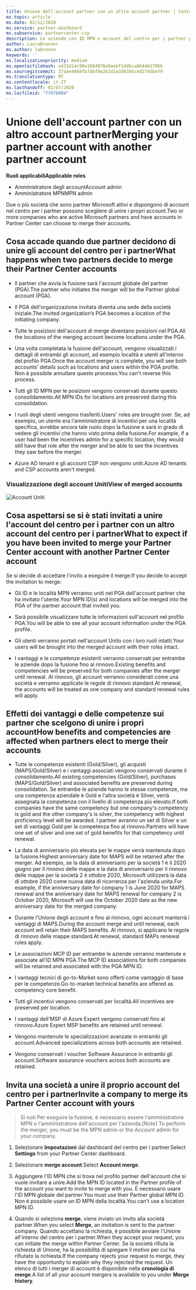 ```yaml
---
title: Unione dell'account partner con un altro account partner | Centro per i partner
ms.topic: article
ms.date: 02/12/2020
ms.service: partner-dashboard
ms.subservice: partnercenter-csp
description: Le aziende con ID MPN e account del centro per i partner possono unire i propri account.
author: LauraBrenner
ms.author: labrenne
keywords: ''
ms.localizationpriority: medium
ms.openlocfilehash: e431d14c90e1884076e0aebf14dbca6644b1796b
ms.sourcegitcommit: 37aae4668fb7dbf0e262d1e2d0395ced2745bef9
ms.translationtype: MT
ms.contentlocale: it-IT
ms.lasthandoff: 02/07/2020
ms.locfileid: "77076004"
---
```

# <a name="merging-your-partner-account-with-another-partner-account"></a><span data-ttu-id="b713a-103">Unione dell'account partner con un altro account partner</span><span class="sxs-lookup"><span data-stu-id="b713a-103">Merging your partner account with another partner account</span></span>

<span data-ttu-id="b713a-104">**Ruoli applicabili**</span><span class="sxs-lookup"><span data-stu-id="b713a-104">**Applicable roles**</span></span>

- <span data-ttu-id="b713a-105">Amministratore degli account</span><span class="sxs-lookup"><span data-stu-id="b713a-105">Account admin</span></span>
- <span data-ttu-id="b713a-106">Amministratore MPN</span><span class="sxs-lookup"><span data-stu-id="b713a-106">MPN admin</span></span>

<span data-ttu-id="b713a-107">Due o più società che sono partner Microsoft attivi e dispongono di account nel centro per i partner possono scegliere di unire i propri account.</span><span class="sxs-lookup"><span data-stu-id="b713a-107">Two or more companies who are active Microsoft partners and have accounts in Partner Center can choose to merge their accounts.</span></span> 

## <a name="what-happens-when-two-partners-decide-to-merge-their-partner-center-accounts"></a><span data-ttu-id="b713a-108">Cosa accade quando due partner decidono di unire gli account del centro per i partner</span><span class="sxs-lookup"><span data-stu-id="b713a-108">What happens when two partners decide to merge their Partner Center accounts</span></span>

- <span data-ttu-id="b713a-109">Il partner che avvia la fusione sarà l'account globale del partner (PGA).</span><span class="sxs-lookup"><span data-stu-id="b713a-109">The partner who initiates the merger will be the Partner global account (PGA).</span></span> 

- <span data-ttu-id="b713a-110">Il PGA dell'organizzazione invitata diventa una sede della società iniziale.</span><span class="sxs-lookup"><span data-stu-id="b713a-110">The invited organization’s PGA becomes a location of the initiating company.</span></span>  

- <span data-ttu-id="b713a-111">Tutte le posizioni dell'account di merge diventano posizioni nel PGA.</span><span class="sxs-lookup"><span data-stu-id="b713a-111">All the locations of the merging account become locations under the PGA.</span></span> 

- <span data-ttu-id="b713a-112">Una volta completata la fusione dell'account, vengono visualizzati i dettagli di entrambi gli account, ad esempio località e utenti all'interno del profilo PGA.</span><span class="sxs-lookup"><span data-stu-id="b713a-112">Once the account merger is complete, you will see both accounts' details such as locations and users within the PGA profile.</span></span> <span data-ttu-id="b713a-113">Non è possibile annullare questo processo.</span><span class="sxs-lookup"><span data-stu-id="b713a-113">You can't reverse this process.</span></span> 

- <span data-ttu-id="b713a-114">Tutti gli ID MPN per le posizioni vengono conservati durante questo consolidamento.</span><span class="sxs-lookup"><span data-stu-id="b713a-114">All MPN IDs for locations are preserved during this consolidation.</span></span> 

- <span data-ttu-id="b713a-115">I ruoli degli utenti vengono trasferiti.</span><span class="sxs-lookup"><span data-stu-id="b713a-115">Users' roles are brought over.</span></span> <span data-ttu-id="b713a-116">Se, ad esempio, un utente era l'amministratore di incentivi per una località specifica, avrebbe ancora tale ruolo dopo la fusione e sarà in grado di vedere gli incentivi che hanno visto prima della fusione.</span><span class="sxs-lookup"><span data-stu-id="b713a-116">For example, if a user had been the incentives admin for a specific location, they would still have that role after the merger and be able to see the incentives they saw before the merger.</span></span> 

- <span data-ttu-id="b713a-117">Azure AD tenant e gli account CSP non vengono uniti.</span><span class="sxs-lookup"><span data-stu-id="b713a-117">Azure AD tenants and CSP accounts aren't merged.</span></span>

### <a name="view-of-merged-accounts"></a><span data-ttu-id="b713a-118">Visualizzazione degli account Uniti</span><span class="sxs-lookup"><span data-stu-id="b713a-118">View of merged accounts</span></span>

![Account Uniti](images/accountmerge1.png)

## <a name="what-to-expect-if-you-have-been-invited-to-merge-your-partner-center-account-with-another-partner-center-account"></a><span data-ttu-id="b713a-120">Cosa aspettarsi se si è stati invitati a unire l'account del centro per i partner con un altro account del centro per i partner</span><span class="sxs-lookup"><span data-stu-id="b713a-120">What to expect if you have been invited to merge your Partner Center account with another Partner Center account</span></span>

<span data-ttu-id="b713a-121">Se si decide di accettare l'invito a eseguire il merge:</span><span class="sxs-lookup"><span data-stu-id="b713a-121">If you decide to accept the invitation to merge:</span></span>

- <span data-ttu-id="b713a-122">Gli ID e le località MPN verranno uniti nel PGA dell'account partner che ha invitato l'utente.</span><span class="sxs-lookup"><span data-stu-id="b713a-122">Your MPN ID(s) and locations will be merged into the PGA of the partner account that invited you.</span></span> 

- <span data-ttu-id="b713a-123">Sarà possibile visualizzare tutte le informazioni sull'account nel profilo PGA.</span><span class="sxs-lookup"><span data-stu-id="b713a-123">You will be able to see all your account information under the PGA profile.</span></span>

- <span data-ttu-id="b713a-124">Gli utenti verranno portati nell'account Unito con i loro ruoli intatti.</span><span class="sxs-lookup"><span data-stu-id="b713a-124">Your users will be brought into the merged account with their roles intact.</span></span>

- <span data-ttu-id="b713a-125">I vantaggi e le competenze esistenti verranno conservati per entrambe le aziende dopo la fusione fino al rinnovo.</span><span class="sxs-lookup"><span data-stu-id="b713a-125">Existing benefits and competencies will be preserved for both companies after the merger until renewal.</span></span> <span data-ttu-id="b713a-126">Al rinnovo, gli account verranno considerati come una società e verranno applicate le regole di rinnovo standard.</span><span class="sxs-lookup"><span data-stu-id="b713a-126">At renewal, the accounts will be treated as one company and standard renewal rules will apply.</span></span>  

## <a name="how-benefits-and-competencies-are-affected-when-partners-elect-to-merge-their-accounts"></a><span data-ttu-id="b713a-127">Effetti dei vantaggi e delle competenze sui partner che scelgono di unire i propri account</span><span class="sxs-lookup"><span data-stu-id="b713a-127">How benefits and competencies are affected when partners elect to merge their accounts</span></span>

- <span data-ttu-id="b713a-128">Tutte le competenze esistenti (Gold/Silver), gli acquisti (MAPS/Gold/Silver) e i vantaggi associati vengono conservati durante il consolidamento.</span><span class="sxs-lookup"><span data-stu-id="b713a-128">All existing competencies (Gold/Silver), purchases (MAPS/Gold/Silver) and associated benefits are preserved during consolidation.</span></span> <span data-ttu-id="b713a-129">Se entrambe le aziende hanno le stesse competenze, ma una competenza aziendale è Gold e l'altra società è Silver, verrà assegnata la competenza con il livello di competenza più elevato.</span><span class="sxs-lookup"><span data-stu-id="b713a-129">If both companies have the same competency but one company's competency is gold and the other company's is silver, the competency with highest proficiency level will be awarded.</span></span> <span data-ttu-id="b713a-130">I partner avranno un set di Silver e un set di vantaggi Gold per la competenza fino al rinnovo.</span><span class="sxs-lookup"><span data-stu-id="b713a-130">Partners will have one set of silver and one set of gold benefits for that competency until renewal.</span></span>

- <span data-ttu-id="b713a-131">La data di anniversario più elevata per le mappe verrà mantenuta dopo la fusione.</span><span class="sxs-lookup"><span data-stu-id="b713a-131">Highest anniversary date for MAPS will be retained after the merger.</span></span> <span data-ttu-id="b713a-132">Ad esempio, se la data di anniversario per la società 1 è il 2020 giugno per il rinnovo delle mappe e la data di anniversario per il rinnovo delle mappe per la società 2 è ottobre 2020, Microsoft utilizzerà la data di ottobre 2020 come nuova data di ricorrenza per l'azienda unita.</span><span class="sxs-lookup"><span data-stu-id="b713a-132">For example, if the anniversary date for company 1 is June 2020 for MAPS renewal and the anniversary date for MAPS renewal for company 2 is October 2020, Microsoft will use the October 2020 date as the new anniversary date for the merged company.</span></span>

- <span data-ttu-id="b713a-133">Durante l'Unione degli account e fino al rinnovo, ogni account manterrà i vantaggi di MAPS.</span><span class="sxs-lookup"><span data-stu-id="b713a-133">During the account merge and until renewal, each account will retain their MAPS benefits.</span></span> <span data-ttu-id="b713a-134">Al rinnovo, si applicano le regole di rinnovo delle mappe standard.</span><span class="sxs-lookup"><span data-stu-id="b713a-134">At renewal, standard MAPs renewal rules apply.</span></span>  

- <span data-ttu-id="b713a-135">Le associazioni MCP ID per entrambe le aziende verranno mantenute e associate all'ID MPN PGA.</span><span class="sxs-lookup"><span data-stu-id="b713a-135">The MCP ID associations for both companies will be retained and associated with the PGA MPN ID.</span></span>

- <span data-ttu-id="b713a-136">I vantaggi tecnici di go-to-Market sono offerti come vantaggio di base per le competenze.</span><span class="sxs-lookup"><span data-stu-id="b713a-136">Go-to-market technical benefits are offered as competency core benefit.</span></span>  

- <span data-ttu-id="b713a-137">Tutti gli incentivi vengono conservati per località.</span><span class="sxs-lookup"><span data-stu-id="b713a-137">All incentives are preserved per location.</span></span> 

- <span data-ttu-id="b713a-138">I vantaggi dell'MSP di Azure Expert vengono conservati fino al rinnovo.</span><span class="sxs-lookup"><span data-stu-id="b713a-138">Azure Expert MSP benefits are retained until renewal.</span></span> 

- <span data-ttu-id="b713a-139">Vengono mantenute le specializzazioni avanzate in entrambi gli account.</span><span class="sxs-lookup"><span data-stu-id="b713a-139">Advanced specializations across both accounts are retained.</span></span> 

- <span data-ttu-id="b713a-140">Vengono conservati i voucher Software Assurance in entrambi gli account.</span><span class="sxs-lookup"><span data-stu-id="b713a-140">Software assurance vouchers across both accounts are retained.</span></span>

## <a name="invite-a-company-to-merge-its-partner-center-account-with-yours"></a><span data-ttu-id="b713a-141">Invita una società a unire il proprio account del centro per i partner</span><span class="sxs-lookup"><span data-stu-id="b713a-141">Invite a company to merge its Partner Center account with yours</span></span> 

><span data-ttu-id="b713a-142">Si noti Per eseguire la fusione, è necessario essere l'amministratore MPN o l'amministratore dell'account per l'azienda.</span><span class="sxs-lookup"><span data-stu-id="b713a-142">[Note] To perform the merger, you must be the MPN admin or the Account admin for your company.</span></span>

1. <span data-ttu-id="b713a-143">Selezionare **Impostazioni** dal dashboard del centro per i partner.</span><span class="sxs-lookup"><span data-stu-id="b713a-143">Select **Settings** from your Partner Center dashboard.</span></span>

2. <span data-ttu-id="b713a-144">Selezionare **merge account**.</span><span class="sxs-lookup"><span data-stu-id="b713a-144">Select **Account merge**.</span></span>

3. <span data-ttu-id="b713a-145">Aggiungere l'ID MPN che si trova nel profilo partner dell'account che si vuole invitare a unire.</span><span class="sxs-lookup"><span data-stu-id="b713a-145">Add the MPN ID located in the Partner profile of the account you want to invite to merge with you.</span></span> <span data-ttu-id="b713a-146">È necessario usare l'ID MPN globale del partner.</span><span class="sxs-lookup"><span data-stu-id="b713a-146">You must use their Partner global MPN ID.</span></span> <span data-ttu-id="b713a-147">Non è possibile usare un ID MPN della località.</span><span class="sxs-lookup"><span data-stu-id="b713a-147">You can't use a location MPN ID.</span></span>

4. <span data-ttu-id="b713a-148">Quando si seleziona **merge**, viene inviato un invito alla società partner.</span><span class="sxs-lookup"><span data-stu-id="b713a-148">When you select **Merge**, an invitation is sent to the partner company.</span></span> <span data-ttu-id="b713a-149">Quando accettano la richiesta, è possibile avviare l'Unione all'interno del centro per i partner.</span><span class="sxs-lookup"><span data-stu-id="b713a-149">When they accept your request, you can initiate the merge within Partner Center.</span></span> <span data-ttu-id="b713a-150">Se la società rifiuta la richiesta di Unione, ha la possibilità di spiegare il motivo per cui ha rifiutato la richiesta.</span><span class="sxs-lookup"><span data-stu-id="b713a-150">If the company rejects your request to merge, they have the opportunity to explain why they rejected the request.</span></span> <span data-ttu-id="b713a-151">Un elenco di tutti i merger di account è disponibile nella **cronologia di merge**.</span><span class="sxs-lookup"><span data-stu-id="b713a-151">A list of all your account mergers is available to you under **Merge history**.</span></span>




